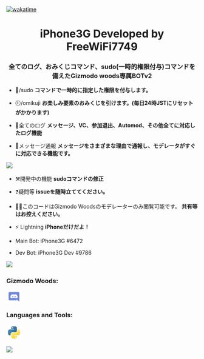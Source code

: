 [![wakatime](https://wakatime.com/badge/user/426e61d3-f6b7-4324-bdf6-c87be0cdc667/project/b6a3690b-0456-413d-b78c-5cbb8eb8846a.svg)](https://wakatime.com/badge/user/426e61d3-f6b7-4324-bdf6-c87be0cdc667/project/b6a3690b-0456-413d-b78c-5cbb8eb8846a)
<h1 align="center">iPhone3G Developed by FreeWiFi7749</h1>
<h3 align="center">全てのログ、おみくじコマンド、sudo(一時的権限付与)コマンドを備えたGizmodo woods専属BOTv2</h3>

- 👑/sudo **コマンドで一時的に指定した権限を付与します。**

- 🕘/omikuji **お楽しみ要素のおみくじを引けます。(毎日24時JSTにリセットがかかります)**

- 📁全てのログ **メッセージ、VC、参加退出、Automod、その他全てに対応したログ機能**

- 🚫メッセージ通報 **メッセージをさまざまな理由で通報し、モデレータがすぐに対応できる機能です。**
<img src="https://user-images.githubusercontent.com/73097560/115834477-dbab4500-a447-11eb-908a-139a6edaec5c.gif">

- ⚒️開発中の機能 **sudoコマンドの修正**
- ❓疑問等 **issueを随時立ててください。**
- 👨‍💻このコードはGizmodo Woodsのモデレーターのみ閲覧可能です。 **共有等はお控えください。**
- ⚡ Lightning **iPhoneだけだよ！**

- Main Bot: iPhone3G #6472
- Dev Bot: iPhone3G Dev #9786

<div> <a href="https://github.com/FreeWiFi7749" target="_blank"><img src="https://img.shields.io/badge/GitHub-100000?style=for-the-badge&logo=github&logoColor=white" target="_blank"></a>
</div><h3 align="left">Gizmodo Woods:</h3>
<p align="left">
<a href="https://discord.gg/https://discord.gg/gizmodo" target="blank"><img align="center" src="https://raw.githubusercontent.com/teamedwardforever/Readme-Generator/71f25dd8b98329b168142a6b782a107b75eab178/svg/Social/discord.svg" alt="https://discord.gg/gizmodo" height="30" width="40" /></a></p>

<h3 align="left">Languages and Tools:</h3>
<p align="left">
<img src="https://raw.githubusercontent.com/teamedwardforever/Readme-Generator/71f25dd8b98329b168142a6b782a107b75eab178/svg/Skills/Languages/python-original.svg" alt="Python" width="40" height="40"/>
</p>

<img src="https://user-images.githubusercontent.com/73097560/115834477-dbab4500-a447-11eb-908a-139a6edaec5c.gif">
</div>
